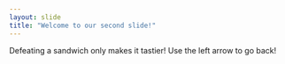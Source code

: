 ```yaml
---
layout: slide
title: "Welcome to our second slide!"
---
```

Defeating a sandwich only makes it tastier!
Use the left arrow to go back!
